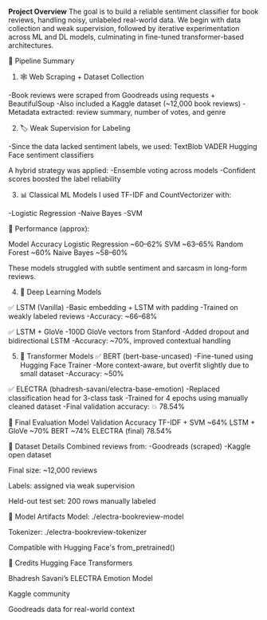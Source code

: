 **Project Overview**
The goal is to build a reliable sentiment classifier for book reviews, handling noisy, unlabeled real-world data. We begin with data collection and weak supervision, followed by iterative experimentation across ML and DL models, culminating in fine-tuned transformer-based architectures.

🧾 Pipeline Summary

1. 🕸️ Web Scraping + Dataset Collection
   
-Book reviews were scraped from Goodreads using requests + BeautifulSoup
-Also included a Kaggle dataset (~12,000 book reviews)
-Metadata extracted: review summary, number of votes, and genre

2. 🏷️ Weak Supervision for Labeling

-Since the data lacked sentiment labels, we used:
TextBlob
VADER
Hugging Face sentiment classifiers

A hybrid strategy was applied:
-Ensemble voting across models
-Confident scores boosted the label reliability

3. 📊 Classical ML Models
I used TF-IDF and CountVectorizer with:

-Logistic Regression
-Naive Bayes
-SVM

🔎 Performance (approx):

Model	Accuracy
Logistic Regression	~60–62%
SVM	~63–65%
Random Forest	~60%
Naive Bayes	~58–60%

These models struggled with subtle sentiment and sarcasm in long-form reviews.

4. 🔁 Deep Learning Models

✅ LSTM (Vanilla)
-Basic embedding + LSTM with padding
-Trained on weakly labeled reviews
-Accuracy: ~66–68%

✅ LSTM + GloVe
-100D GloVe vectors from Stanford
-Added dropout and bidirectional LSTM
-Accuracy: ~70%, improved contextual handling

5. 🤖 Transformer Models
✅ BERT (bert-base-uncased)
-Fine-tuned using Hugging Face Trainer
-More context-aware, but overfit slightly due to small dataset
-Accuracy: ~50%

✅ ELECTRA (bhadresh-savani/electra-base-emotion)
-Replaced classification head for 3-class task
-Trained for 4 epochs using manually cleaned dataset
-Final validation accuracy: 💥 78.54%

🧪 Final Evaluation
Model	Validation Accuracy
TF-IDF + SVM	~64%
LSTM + GloVe	~70%
BERT	~74%
ELECTRA (final)	78.54%


📁 Dataset Details
Combined reviews from:
-Goodreads (scraped)
-Kaggle open dataset

Final size: ~12,000 reviews

Labels: assigned via weak supervision

Held-out test set: 200 rows manually labeled

💾 Model Artifacts
Model: ./electra-bookreview-model

Tokenizer: ./electra-bookreview-tokenizer

Compatible with Hugging Face's from_pretrained()

🤝 Credits
Hugging Face Transformers

Bhadresh Savani’s ELECTRA Emotion Model

Kaggle community

Goodreads data for real-world context


